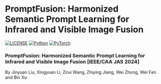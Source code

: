 # PromptFusion: Harmonized Semantic Prompt Learning for Infrared and Visible Image Fusion


[![LICENSE](https://img.shields.io/badge/license-MIT-green)](https://github.com/wdhudiekou/UMF-CMGR/blob/main/LICENSE)
[![Python](https://img.shields.io/badge/python-3.8-blue.svg)](https://www.python.org/)
[![PyTorch](https://img.shields.io/badge/pytorch-1.8.1-%237732a8)](https://pytorch.org/)



### PromptFusion: Harmonized Semantic Prompt Learning for Infrared and Visible Image Fusion [IEEE/CAA JAS 2024]

By Jinyuan Liu, Xingyuan Li, Zirui Wang, Zhiying Jiang, Wei Zhong, Wei Fan and Bin Xu
